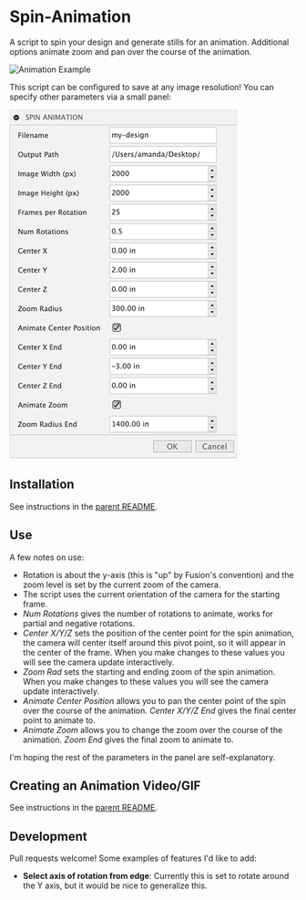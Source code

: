 # Spin-Animation
A script to spin your design and generate stills for an animation.  Additional options animate zoom and pan over the course of the animation.

![Animation Example](docs/animation.gif)

This script can be configured to save at any image resolution!  You can specify other parameters via a small panel:

![Plugin Panel](docs/panel.png)


## Installation

See instructions in the [parent README](https://github.com/amandaghassaei/Fusion360-Scripts#installation).


## Use

A few notes on use:

- Rotation is about the y-axis (this is "up" by Fusion's convention) and the zoom level is set by the current zoom of the camera.
- The script uses the current orientation of the camera for the starting frame.
- *Num Rotations* gives the number of rotations to animate, works for partial and negative rotations.
- *Center X/Y/Z* sets the position of the center point for the spin animation, the camera will center itself around this pivot point, so it will appear in the center of the frame.  When you make changes to these values you will see the camera update interactively.
- *Zoom Rad* sets the starting and ending zoom of the spin animation.  When you make changes to these values you will see the camera update interactively.
- *Animate Center Position* allows you to pan the center point of the spin over the course of the animation.  *Center X/Y/Z End* gives the final center point to animate to.
- *Animate Zoom* allows you to change the zoom over the course of the animation.  *Zoom End* gives the final zoom to animate to.

I'm hoping the rest of the parameters in the panel are self-explanatory.


## Creating an Animation Video/GIF

See instructions in the [parent README](https://github.com/amandaghassaei/Fusion360-Scripts#creating-an-animation-video).


## Development

Pull requests welcome!  Some examples of features I'd like to add:

- **Select axis of rotation from edge**: Currently this is set to rotate around the Y axis, but it would be nice to generalize this.